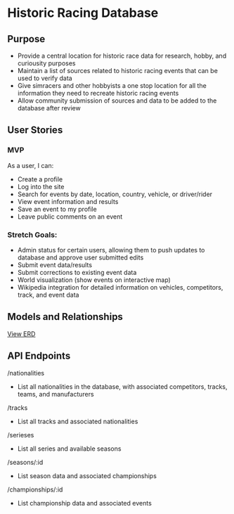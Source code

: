 # Historic Racing Database

## Purpose
  - Provide a central location for historic race data for research, hobby, and curiousity purposes
  - Maintain a list of sources related to historic racing events that can be used to verify data
  - Give simracers and other hobbyists a one stop location for all the information they need to recreate historic racing events
  - Allow community submission of sources and data to be added to the database after review

## User Stories

### MVP
  As a user, I can:
  - Create a profile
  - Log into the site
  - Search for events by date, location, country, vehicle, or driver/rider
  - View event information and results
  - Save an event to my profile
  - Leave public comments on an event

### Stretch Goals: 
  - Admin status for certain users, allowing them to push updates to database and approve user submitted edits
  - Submit event data/results
  - Submit corrections to existing event data
  - World visualization (show events on interactive map)
  - Wikipedia integration for detailed information on vehicles, competitors, track, and event data


## Models and Relationships
  [View ERD](https://lucid.app/lucidchart/7732b65d-93c3-4032-aa2d-36e4818644c5/view#)


## API Endpoints
  /nationalities
  - List all nationalities in the database, with associated competitors, tracks, teams, and manufacturers

  /tracks
  - List all tracks and associated nationalities

  /serieses
  - List all series and available seasons

  /seasons/:id
  - List season data and associated championships
  
  /championships/:id
  - List championship data and associated events 